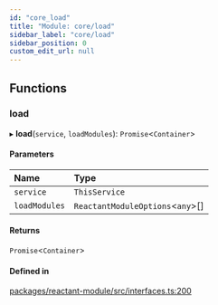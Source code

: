 ```yaml
---
id: "core_load"
title: "Module: core/load"
sidebar_label: "core/load"
sidebar_position: 0
custom_edit_url: null
---
```


## Functions

### load

▸ **load**(`service`, `loadModules`): `Promise`<`Container`\>

#### Parameters

| Name | Type |
| :------ | :------ |
| `service` | `ThisService` |
| `loadModules` | `ReactantModuleOptions`<`any`\>[] |

#### Returns

`Promise`<`Container`\>

#### Defined in

[packages/reactant-module/src/interfaces.ts:200](https://github.com/unadlib/reactant/blob/f385c7b0/packages/reactant-module/src/interfaces.ts#L200)
